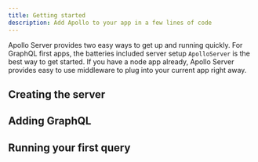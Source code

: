 ```yaml
---
title: Getting started
description: Add Apollo to your app in a few lines of code
---
```


Apollo Server provides two easy ways to get up and running quickly. For GraphQL first apps, the batteries included server setup `ApolloServer` is the best way to get started. If you have a node app already, Apollo Server provides easy to use middleware to plug into your current app right away.

<h2 id="creating-server">Creating the server</h2>

<h2 id="adding-graphql">Adding GraphQL</h2>

<h2 id="making-sure-it-works">Running your first query</h2>
